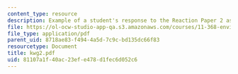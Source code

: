 ```yaml
---
content_type: resource
description: Example of a student's response to the Reaction Paper 2 assignment.
file: https://ol-ocw-studio-app-qa.s3.amazonaws.com/courses/11-368-environmental-justice-fall-2004/81107a1f40ac23efe478d1fec6d052c6_kwg2.pdf
file_type: application/pdf
parent_uid: 8718ae83-f494-4a5d-7c9c-bd135dc66f83
resourcetype: Document
title: kwg2.pdf
uid: 81107a1f-40ac-23ef-e478-d1fec6d052c6
---
```

